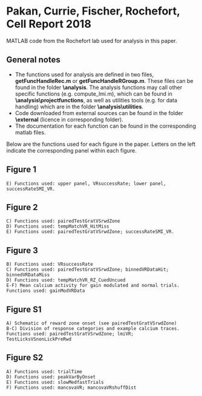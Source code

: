 # Pakan, Currie, Fischer, Rochefort, Cell Report 2018
MATLAB code from the Rochefort lab used for analysis in this paper.

## General notes
- The functions used for analysis are defined in two files, **getFuncHandleRec.m** or **getFuncHandleRGroup.m**. 
These files can be found in the folder **\analysis**.
The analysis functions may call other specific functions (e.g. compute_lmi.m), which can be found in **\analysis\projectfunctions**, 
as well as utilities tools (e.g. for data handling) which are in the folder **\analysis\utilities**.
- Code downloaded from external sources can be found in the folder **\external** (licence in corresponding folder).
- The documentation for each function can be found in the corresponding matlab files.

Below are the functions used for each figure in the paper. 
Letters on the left indicate the corresponding panel within each figure.

## Figure 1
    E) Functions used: upper panel, VRsuccessRate; lower panel, successRateSMI_VR.
## Figure 2
    C) Functions used: pairedTestGratVSrwdZone
    D) Functions used: tempMatchVR_HitMiss
    E) Functions used: pairedTestGratVSrwdZone; successRateSMI_VR.
## Figure 3
    B) Functions used: VRsuccessRate
    C) Functions used: pairedTestGratVSrwdZone; binnedVRDataHit; binnedVRDataMiss 
    D) Functions used: tempMatchVR_RZ_CuedUncued
    E-F) Mean calcium activity for gain modulated and normal trials. Functions used: gainModVRData
## Figure S1
    A) Schematic of reward zone onset (see pairedTestGratVSrwdZone)
    B-C) Division of response categories and example calcium traces. Functions used: pairedTestGratVSrwdZone; lmiVR; TestLicksVSnonLickPreRwd
## Figure S2 
    A) Functions used: trialTime
    D) Functions used: peakVarByOnset
    E) Functions used: slowMedfastTrials
    F) Functions used: mancovaVR; mancovaVRshuffDist
